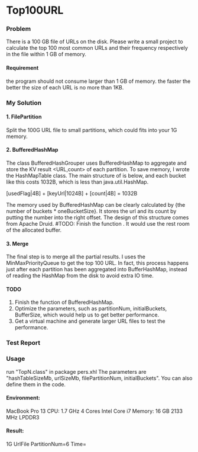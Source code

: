 # Top100URL

### Problem
There is a 100 GB file of URLs on the disk. Please write a small project to calculate the top 100 most common URLs and their frequency respectively in the file within 1 GB of memory.

#### Requirement
the program should not consume larger than 1 GB of memory.
the faster the better
the size of each URL is no more than 1KB.

### My Solution
#### 1. FilePartition 
  Split the 100G URL file to small partitions, which could fits into your 1G memory.
  
#### 2. BufferedHashMap
  The class BufferedHashGrouper uses BufferedHashMap to aggregate and store the KV result <URL,count> of each partition. To save memory, I wrote the HashMapTable class. The main structure of is below, and each bucket like this costs 1032B, which is less than java.util.HashMap. 
  
 [usedFlag|4B] + [keyUrl|1024B] + [count|4B] = 1032B
 
 The memory used by BufferedHashMap can be clearly calculated by {the number of buckets * oneBucketSize}. It stores the url and its count by putting the number into the right offset. The design of this structure comes from Apache Druid. 
  #TODO: Finish the function <adjustTableWhenFull>. It would use the rest room of the allocated buffer. 
 
 
#### 3. Merge
  The final step is to merge all the partial results. I uses the MinMaxPriorityQueue to get the top 100 URL. In fact, this process happens just after each partition has been aggregated into BufferHashMap, instead of reading the HashMap from the disk to avoid extra IO time. 
  
#### TODO
 1. Finish the function <adjustTableWhenFull> of BufferedHashMap.
 2. Optimize the parameters, such as partitionNum, initialBuckets, BufferSize, which would help us to get better performance.
 3. Get a virtual machine and generate larger URL files to test the performance.

### Test Report
### Usage
run "TopN.class" in package pers.xhl
The parameters are "hashTableSizeMb, urlSizeMb, filePartitionNum, initialBuckets". You can also define them in the code. 

#### Environment:
MacBook Pro 13
CPU: 1.7 GHz 4 Cores Intel Core i7
Memory: 16 GB 2133 MHz LPDDR3

#### Result:
1G UrlFile    PartitionNum=6   Time=  






